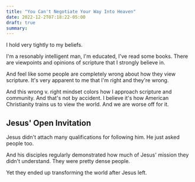 ```yaml
---
title: "You Can't Negotiate Your Way Into Heaven"
date: 2022-12-2T07:18:22-05:00
draft: true
summary:  
---
```


I hold very tightly to my beliefs.

I'm a resonably intelligent man, I'm educated, I've read some books. There are viewpoints and opinions of scripture that I strongly believe in.

And feel like some people are completely wrong about how they view scripture. It's very apparent to me that I'm right and they're wrong.

And this wrong v. right mindset colors how I approach scripture and community. And that's not by accident. I believe it's how American Christianity trains us to view the world. And we are worse off for it.

## Jesus' Open Invitation

Jesus didn't attach many qualifications for following him. He just asked people too.

And his disciples regularly demonstrated how much of Jesus' mission they didn't understand. They were pretty dense people.

Yet they ended up transforming the world after Jesus left. 
